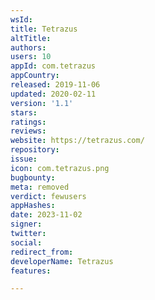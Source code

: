 ```yaml
---
wsId: 
title: Tetrazus
altTitle: 
authors: 
users: 10
appId: com.tetrazus
appCountry: 
released: 2019-11-06
updated: 2020-02-11
version: '1.1'
stars: 
ratings: 
reviews: 
website: https://tetrazus.com/
repository: 
issue: 
icon: com.tetrazus.png
bugbounty: 
meta: removed
verdict: fewusers
appHashes: 
date: 2023-11-02
signer: 
twitter: 
social: 
redirect_from: 
developerName: Tetrazus
features: 

---
```


